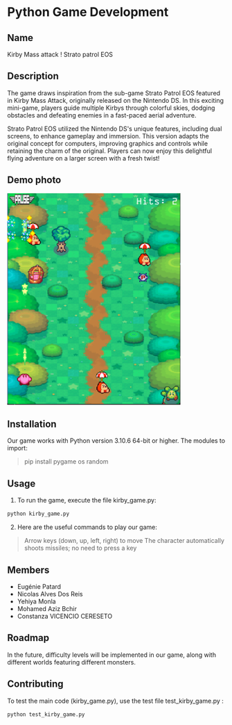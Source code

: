 # Python Game Development

## Name
Kirby Mass attack ! Strato patrol EOS

## Description
The game draws inspiration from the sub-game Strato Patrol EOS featured in Kirby Mass Attack, originally released on the Nintendo DS. In this exciting mini-game, players guide multiple Kirbys through colorful skies, dodging obstacles and defeating enemies in a fast-paced aerial adventure.

Strato Patrol EOS utilized the Nintendo DS's unique features, including dual screens, to enhance gameplay and immersion. This version adapts the original concept for computers, improving graphics and controls while retaining the charm of the original. Players can now enjoy this delightful flying adventure on a larger screen with a fresh twist!

## Demo photo
<img src="Views_game/Playing_01_view.png" alt="Alt text" width="400"/>

## Installation
Our game works with Python version 3.10.6 64-bit or higher.
The modules to import:
>pip install pygame os random

## Usage
1. To run the game, execute the file kirby_game.py: 

```bash
python kirby_game.py
```

2. Here are the useful commands to play our game:
> Arrow keys (down, up, left, right) to move
> The character automatically shoots missiles; no need to press a key

## Members
- Eugénie Patard
- Nicolas Alves Dos Reis
- Yehiya Monla
- Mohamed Aziz Bchir
- Constanza VICENCIO CERESETO

## Roadmap
In the future, difficulty levels will be implemented in our game, along with different worlds featuring different monsters.

## Contributing
To test the main code (kirby_game.py), use the test file test_kirby_game.py :
```bash
python test_kirby_game.py
```


